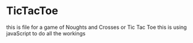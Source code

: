 # TicTacToe
 this is file for a game of Noughts and Crosses or Tic Tac Toe
 this is using javaScript to do all the workings
